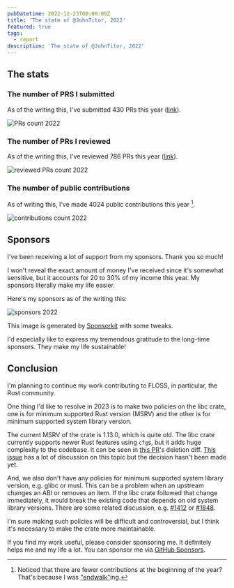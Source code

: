 ```yaml
---
pubDatetime: 2022-12-23T00:00:00Z
title: 'The state of @JohnTitor, 2022'
featured: true
tags:
  - report
description: 'The state of @JohnTitor, 2022'
---
```


## The stats

### The number of PRS I submitted

As of the writing this, I've submitted 430 PRs this year ([link](https://github.com/pulls?q=is%3Apr+author%3AJohnTitor+is%3Apublic+created%3A2022-01-01..2022-12-31)).

![PRs count 2022](@assets/images/prs2022.png)

### The number of PRs I reviewed

As of the writing this, I've reviewed 786 PRs this year ([link](https://github.com/pulls?q=is%3Apr+reviewed-by%3AJohnTitor+is%3Apublic+created%3A2022-01-01..2022-12-31+-label%3Adependencies)).

![reviewed PRs count 2022](@assets/images/reviews2022.png)

### The number of public contributions

As of writing this, I've made 4024 public contributions this year [^1].

![contributions count 2022](@assets/images/contributions2022.png)

## Sponsors

I've been receiving a lot of support from my sponsors. Thank you so much!

I won't reveal the exact amount of money I've received since it's somewhat sensitive,
but it accounts for 20 to 30% of my income this year.
My sponsors literally make my life easier.

Here's my sponsors as of the writing this:

![sponsors 2022](@assets/images/sponsors2022.svg)

This image is generated by [Sponsorkit](https://github.com/antfu/sponsorkit) with some tweaks.

I'd especially like to express my tremendous gratitude to the long-time sponsors.
They make my life sustainable!

## Conclusion

I'm planning to continue my work contributing to FLOSS, in particular, the Rust community.

One thing I'd like to resolve in 2023 is to make two policies on the libc crate,
one is for minimum supported Rust version (MSRV) and the other is for minimum supported system library version.

The current MSRV of the crate is 1.13.0, which is quite old.
The libc crate currently supports newer Rust features using `cfg`s,
but it adds huge complexity to the codebase. It can be seen
in [this PR](https://github.com/rust-lang/libc/pull/2845)'s deletion diff.
[This issue](https://github.com/rust-lang/libs-team/issues/72) has a lot of discussion on this topic
but the decision hasn't been made yet.

And, we also don't have any policies for minimum supported system library version, e.g. glibc or musl.
This can be a problem when an upstream changes an ABI or removes an item.
If the libc crate followed that change immediately, it would break the existing code that depends on
old system library versions. There are some related discussion, e.g.
[#1412](https://github.com/rust-lang/libc/issues/1412) or [#1848](https://github.com/rust-lang/libc/issues/1848).

I'm sure making such policies will be difficult and controversial,
but I think it's necessary to make the crate more maintainable.

If you find my work useful, please consider sponsoring me. It definitely helps me and my life a lot.
You can sponsor me via [GitHub Sponsors](https://github.com/sponsors/JohnTitor).

[^1]: Noticed that there are fewer contributions at the beginning of the year? That's because I was ["endwalk"](https://na.finalfantasyxiv.com/endwalker/)ing.

